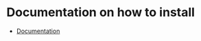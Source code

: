 # Documentation on how to install
- [Documentation](https://zdevelopment.gitbook.io/zdevelopment-docs/)
